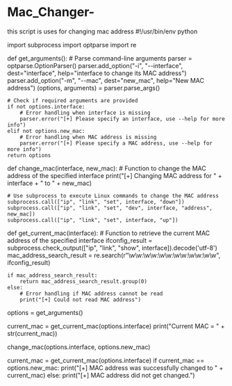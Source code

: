 # Mac_Changer-
this script is uses for changing mac address 
#!/usr/bin/env python

import subprocess
import optparse
import re

def get_arguments():
    # Parse command-line arguments
    parser = optparse.OptionParser()
    parser.add_option("-i", "--interface", dest="interface", help="interface to change its MAC address")
    parser.add_option("-m", "--mac", dest="new_mac", help="New MAC address")
    (options, arguments) = parser.parse_args()
    
    # Check if required arguments are provided
    if not options.interface:
        # Error handling when interface is missing
        parser.error("[+] Please specify an interface, use --help for more info")
    elif not options.new_mac:
        # Error handling when MAC address is missing
        parser.error("[+] Please specify a MAC address, use --help for more info")
    return options

def change_mac(interface, new_mac):
    # Function to change the MAC address of the specified interface
    print("[+] Changing MAC address for " + interface + " to " + new_mac)
    
    # Use subprocess to execute Linux commands to change the MAC address
    subprocess.call(["ip", "link", "set", interface, "down"])
    subprocess.call(["ip", "link", "set", "dev", interface, "address", new_mac])
    subprocess.call(["ip", "link", "set", interface, "up"])

def get_current_mac(interface):
    # Function to retrieve the current MAC address of the specified interface
    ifconfig_result = subprocess.check_output(["ip", "link", "show", interface]).decode('utf-8')
    mac_address_search_result = re.search(r"\w\w:\w\w:\w\w:\w\w:\w\w:\w\w", ifconfig_result)

    if mac_address_search_result:
        return mac_address_search_result.group(0)
    else:
        # Error handling if MAC address cannot be read
        print("[+] Could not read MAC address")

options = get_arguments()

current_mac = get_current_mac(options.interface)
print("Current MAC = " + str(current_mac))

change_mac(options.interface, options.new_mac)

current_mac = get_current_mac(options.interface)
if current_mac == options.new_mac:
    print("[+] MAC address was successfully changed to " + current_mac)
else:
    print("[+] MAC address did not get changed.")
